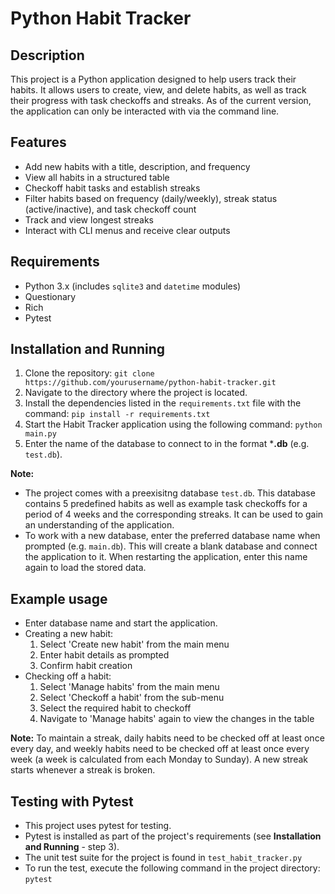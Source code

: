 # Python Habit Tracker

## Description
This project is a Python application designed to help users track their habits. 
It allows users to create, view, and delete habits, as well as track their progress with task checkoffs and streaks.
As of the current version, the application can only be interacted with via the command line.

## Features 
- Add new habits with a title, description, and frequency
- View all habits in a structured table
- Checkoff habit tasks and establish streaks
- Filter habits based on frequency (daily/weekly), streak status (active/inactive), and task checkoff count
- Track and view longest streaks
- Interact with CLI menus and receive clear outputs

## Requirements 
- Python 3.x (includes `sqlite3` and `datetime` modules)
- Questionary
- Rich
- Pytest

## Installation and Running
1. Clone the repository:
   `git clone https://github.com/yourusername/python-habit-tracker.git`
2. Navigate to the directory where the project is located.
3. Install the dependencies listed in the `requirements.txt` file with the command: `pip install -r requirements.txt`
4. Start the Habit Tracker application using the following command: `python main.py`
5. Enter the name of the database to connect to in the format ***.db** (e.g. `test.db`).

**Note:**
- The project comes with a preexisitng database `test.db`. This database contains 5 predefined habits as well as example task checkoffs for a period of 4 weeks and the corresponding streaks. It can be used to gain an understanding of the application.
- To work with a new database, enter the preferred database name when prompted (e.g. `main.db`). This will create a blank database and connect the application to it. When restarting the application, enter this name again to load the stored data.

## Example usage
- Enter database name and start the application.
- Creating a new habit: 
    1. Select 'Create new habit' from the main menu 
    2. Enter habit details as prompted 
    3. Confirm habit creation
- Checking off a habit: 
    1. Select 'Manage habits' from the main menu 
    2. Select 'Checkoff a habit' from the sub-menu 
    3. Select the required habit to checkoff 
    4. Navigate to 'Manage habits' again to view the changes in the table

**Note:** To maintain a streak, daily habits need to be checked off at least once every day, and weekly habits need to be checked off at least once every week (a week is calculated from each Monday to Sunday). A new streak starts whenever a streak is broken.

## Testing with Pytest
- This project uses pytest for testing. 
- Pytest is installed as part of the project's requirements (see **Installation and Running** - step 3).
- The unit test suite for the project is found in `test_habit_tracker.py`
- To run the test, execute the following command in the project directory: `pytest`
